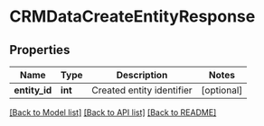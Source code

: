 # CRMDataCreateEntityResponse

## Properties
Name | Type | Description | Notes
------------ | ------------- | ------------- | -------------
**entity_id** | **int** | Created entity identifier | [optional] 

[[Back to Model list]](../README.md#documentation-for-models) [[Back to API list]](../README.md#documentation-for-api-endpoints) [[Back to README]](../README.md)


